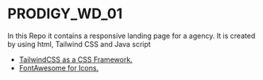 # PRODIGY_WD_01
In this Repo it contains a responsive landing page for a agency. It is created by using html, Tailwind CSS and Java script

<ul>
    <li>
        <a href="https://tailwindcss.com/docs/installation">TailwindCSS as a CSS Framework.</a>
    </li>
    <li>
        <a href="https://fontawesome.com/"> FontAwesome for Icons.</a>
    </li>
</ul>